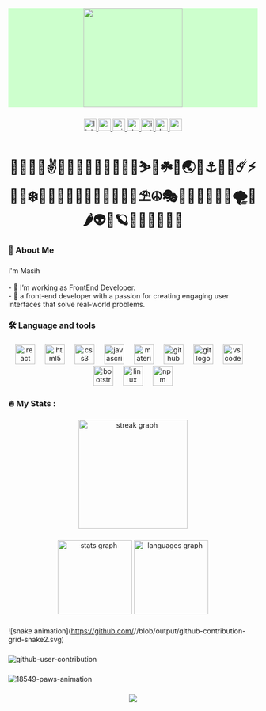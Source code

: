 <div style="background-color:#cdffcd">
<div align="center">
  <img height="200" src="https://github.com/Masihbalali/Masihbalali/assets/33178118/b4c9c2c1-0f41-43ce-9f70-a56f21cf89cd"  />
</div>
</div>

###

<div align="center">
  <a href="https://www.linkedin.com/in/masih-balali-846267156/" target="_blank">
    <img src="https://img.shields.io/static/v1?message=LinkedIn&logo=linkedin&label=&color=0077B5&logoColor=white&labelColor=&style=for-the-badge" height="25" alt="linkedin logo"  />
  </a>
  <a href="https://www.youtube.com/channel/UCKzMESbssnv-qzaYkZv2odA" target="_blank">
    <img src="https://img.shields.io/static/v1?message=Youtube&logo=youtube&label=&color=FF0000&logoColor=white&labelColor=&style=for-the-badge" height="25" alt="youtube logo"  />
  </a>
  <a href="mailto:masihbalali@outlook.com" target="_blank">
    <img src="https://img.shields.io/static/v1?message=Outlook&logo=microsoft-outlook&label=&color=0078D4&logoColor=white&labelColor=&style=for-the-badge" height="25" alt="microsoft-outlook logo"  />
  </a>
  <a href="https://stackoverflow.com/users/8362927/masih-balali" target="_blank">
    <img src="https://img.shields.io/static/v1?message=Stackoverflow&logo=stackoverflow&label=&color=FE7A16&logoColor=white&labelColor=&style=for-the-badge" height="25" alt="stackoverflow logo"  />
  </a>
  <a href="https://www.instagram.com/masih.balali/" target="_blank">
    <img src="https://img.shields.io/static/v1?message=Instagram&logo=instagram&label=&color=E4405F&logoColor=white&labelColor=&style=for-the-badge" height="25" alt="instagram logo"  />
  </a>
  <a href="https://discordapp.com/users/9010" target="_blank">
    <img src="https://img.shields.io/static/v1?message=Discord&logo=discord&label=&color=7289DA&logoColor=white&labelColor=&style=for-the-badge" height="25" alt="discord logo"  />
  </a>
  <a href="mailto:balalimasih@gmail.com" target="_blank">
    <img src="https://img.shields.io/static/v1?message=Gmail&logo=gmail&label=&color=D14836&logoColor=white&labelColor=&style=for-the-badge" height="25" alt="gmail logo"  />
  </a>
</div>

###


<h1 align="center">👋🥰🚀🤓✌️🧠🐶🦅🐙🐳🦖🦣🐋🦦⛷️🚁☘️🌚🌏🌈⚓️🍃🍁☄️⚡️🦊🥳❄️🍕🤖🍟🦇🍩🗿🦕💎🦏🎁🍄⛱️☮️🎭🪻🍫🎃🔥🍪👾🌪️🍔🌶️👽🍓🪐👻🌙🥀🐾🤡🧿</h1>

###

<h3 align="left">👻 About Me</h3>

###

<p align="left">I'm Masih <br><br>- 🔭 I’m working as FrontEnd Developer.<br>- 🎨 a front-end developer with a passion for creating engaging user interfaces that solve real-world problems.</p>

###

<h3 align="left">🛠 Language and tools</h3>

###

<div align="center">
  <img src="https://img.shields.io/badge/React-61DAFB?logo=react&logoColor=black&style=for-the-badge" height="40" alt="react logo"  />
  <img width="12" />
  <img src="https://img.shields.io/badge/HTML5-E34F26?logo=html5&logoColor=white&style=for-the-badge" height="40" alt="html5 logo"  />
  <img width="12" />
  <img src="https://img.shields.io/badge/CSS3-1572B6?logo=css3&logoColor=white&style=for-the-badge" height="40" alt="css3 logo"  />
  <img width="12" />
  <img src="https://img.shields.io/badge/JavaScript-F7DF1E?logo=javascript&logoColor=black&style=for-the-badge" height="40" alt="javascript logo"  />
  <img width="12" />
  <img src="https://img.shields.io/badge/MUI-007FFF?logo=mui&logoColor=white&style=for-the-badge" height="40" alt="materialui logo"  />
  <img width="12" />
  <img src="https://img.shields.io/badge/GitHub-181717?logo=github&logoColor=white&style=for-the-badge" height="40" alt="github logo"  />
  <img width="12" />
  <img src="https://img.shields.io/badge/Git-F05032?logo=git&logoColor=white&style=for-the-badge" height="40" alt="git logo"  />
  <img width="12" />
  <img src="https://img.shields.io/badge/Visual Studio Code-007ACC?logo=visualstudiocode&logoColor=white&style=for-the-badge" height="40" alt="vscode logo"  />
  <img width="12" />
  <img src="https://img.shields.io/badge/Bootstrap-7952B3?logo=bootstrap&logoColor=white&style=for-the-badge" height="40" alt="bootstrap logo"  />
  <img width="12" />
  <img src="https://img.shields.io/badge/Linux-FCC624?logo=linux&logoColor=black&style=for-the-badge" height="40" alt="linux logo"  />
  <img width="12" />
  <img src="https://img.shields.io/badge/npm-CB3837?logo=npm&logoColor=white&style=for-the-badge" height="40" alt="npm logo"  />
</div>

###

<h3 align="left">🔥   My Stats :</h3>

###

<div align="center">
  <img src="https://streak-stats.demolab.com?user=Masihbalali&locale=en&mode=weekly&theme=github_dark&hide_border=true&border_radius=7&order=3" height="220" alt="streak graph"  />
</div>

###

<div align="center">
  <img src="https://github-readme-stats.vercel.app/api?username=Masihbalali&hide_title=false&hide_rank=false&show_icons=true&include_all_commits=true&count_private=true&disable_animations=false&theme=github_dark&locale=en&hide_border=false&order=1" height="150" alt="stats graph"  />
  <img src="https://github-readme-stats.vercel.app/api/top-langs?username=Masihbalali&locale=en&hide_title=false&layout=compact&card_width=320&langs_count=5&theme=github_dark&hide_border=false&order=2" height="150" alt="languages graph"  />
</div>

###

![snake animation](https://github.com/<seu user name>/<seu user name>/blob/output/github-contribution-grid-snake2.svg)

###

![github-user-contribution](https://github.com/Masihbalali/Masihbalali/assets/33178118/434f9a8e-bbe1-4cfe-8326-4779899be0fb)

###

![18549-paws-animation](https://github.com/Masihbalali/Masihbalali/assets/33178118/aa5d855d-5a49-4c27-b07c-30108ef781b9)

###

<div align="center">
  <img src="https://visitor-badge.laobi.icu/badge?page_id=Masihbalali.Masihbalali&"  />
</div>

###
